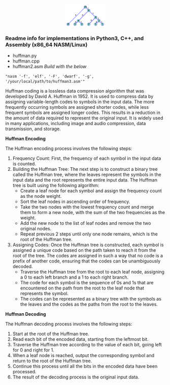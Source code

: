 <p align="center">
<img src="https://github.com/thinkitdata/encdec/blob/main/huffman/huff_ex_2.png" alt="Huffman Tree" width="25%" height="25%" title="Huffman Tree">
</p>

### Readme info for implementations in Python3, C++, and Assembly (x86_64 NASM/Linux)

- huffman.py
- huffman.cpp
- huffman2.asm
*Build with the below*
~~~
"nasm '-f', 'elf', '-F', 'dwarf', '-g', '/your/local/path/to/huffman3.asm'"
~~~

Huffman coding is a lossless data compression algorithm that was developed by David A. Huffman in 1952. It is used to compress data by assigning variable-length codes to symbols in the input data. The more frequently occurring symbols are assigned shorter codes, while less frequent symbols are assigned longer codes. This results in a reduction in the amount of data required to represent the original input.  It is widely used in many applications, including image and audio compression, data transmission, and storage.

**Huffman Encoding**

The Huffman encoding process involves the following steps:

1. Frequency Count: First, the frequency of each symbol in the input data is counted.
2. Building the Huffman Tree: The next step is to construct a binary tree called the Huffman tree, where the leaves represent the symbols in the input data and the root represents the entire input data. The Huffman tree is built using the following algorithm:
   - Create a leaf node for each symbol and assign the frequency count as the node weight.
   - Sort the leaf nodes in ascending order of frequency.
   - Take the two nodes with the lowest frequency count and merge them to form a new node, with the sum of the two frequencies as the weight.
   - Add the new node to the list of leaf nodes and remove the two original nodes.
   - Repeat previous 2 steps until only one node remains, which is the root of the Huffman tree.
3. Assigning Codes: Once the Huffman tree is constructed, each symbol is assigned a unique code based on the path taken to reach it from the root of the tree. The codes are assigned in such a way that no code is a prefix of another code, ensuring that the codes can be unambiguously decoded.
   - Traverse the Huffman tree from the root to each leaf node, assigning a 0 to each left branch and a 1 to each right branch.
   - The code for each symbol is the sequence of 0s and 1s that are encountered on the path from the root to the leaf node that represents the symbol.
   - The codes can be represented as a binary tree with the symbols as the leaves and the codes as the paths from the root to the leaves.

**Huffman Decoding**

The Huffman decoding process involves the following steps:

1. Start at the root of the Huffman tree.
2. Read each bit of the encoded data, starting from the leftmost bit.
3. Traverse the Huffman tree according to the value of each bit, going left for 0 and right for 1.
4. When a leaf node is reached, output the corresponding symbol and return to the root of the Huffman tree.
5. Continue this process until all the bits in the encoded data have been processed.
6. The result of the decoding process is the original input data.

